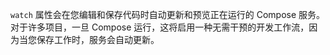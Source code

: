 `watch` 属性会在您编辑和保存代码时自动更新和预览正在运行的 Compose 服务。对于许多项目，一旦 Compose 运行，这将启用一种无需干预的开发工作流，因为当您保存工作时，服务会自动更新。
